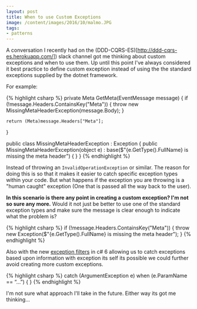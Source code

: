 ```yaml
---
layout: post
title: When to use Custom Exceptions
image: /content/images/2016/10/malmo.JPG
tags:
- patterns
---
```


A conversation I recently had on the (DDD-CQRS-ES)[http://ddd-cqrs-es.herokuapp.com/]) slack channel got me thinking about custom exceptions and when to use them. Up until this point I've always considered it best practice to define custom exception instead of using the the standard exceptions supplied by the dotnet framework.

For example:

{% highlight csharp %}
private Meta GetMeta(EventMessage message)
{
    if (!message.Headers.ContainsKey("Meta"))
    {
        throw new MissingMetaHeaderException(message.Body);
    }

    return (Meta)message.Headers["Meta"];
}

public class MissingMetaHeaderException : Exception
{
    public MissingMetaHeaderException(object e)
        : base($"{e.GetType().FullName} is missing the meta header")
    {
    }
}
{% endhighlight %}

Instead of throwing an `InvalidOperationException` or similar. The reason for doing this is so that it makes it easier to catch specific exception types within your code. But what happens if the exception you are throwing is a "human caught" exception (One that is passed all the way back to the user). 

__In this scenario is there any point in creating a custom exception? I'm not so sure any more.__ Would it not just be better to use one of the standard exception types and make sure the message is clear enough to indicate what the problem is?

{% highlight csharp %}
if (!message.Headers.ContainsKey("Meta"))
{
   throw new Exception($"{e.GetType().FullName} is missing the meta header");
}
{% endhighlight %}

Also with the new [exception filters](https://msdn.microsoft.com/en-GB/library/0yd65esw.aspx) in c# 6 allowing us to catch exceptions based upon information with exception its self its possible we could further avoid creating more custom exceptions.

{% highlight csharp %}
catch (ArgumentException e) when (e.ParamName == “…”)
{
}
{% endhighlight %}

I'm not sure what approach I'll take in the future. Either way its got me thinking...



